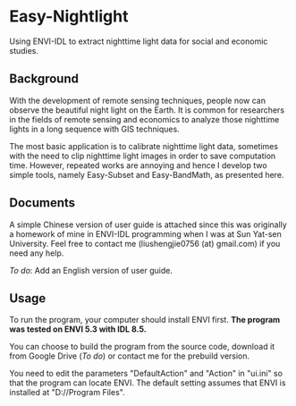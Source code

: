 # Easy-Nightlight
Using ENVI-IDL to extract nighttime light data for social and economic studies.

## Background
With the development of remote sensing techniques, people now can observe the beautiful night light on the Earth. It is common for researchers in the fields of remote sensing and economics to analyze those nighttime lights in a long sequence with GIS techniques. 

The most basic application is to calibrate nighttime light data, sometimes with the need to clip nighttime light images in order to save computation time. However, repeated works are annoying and hence I develop two simple tools, namely Easy-Subset and Easy-BandMath, as presented here.

## Documents
A simple Chinese version of user guide is attached since this was originally a homework of mine in ENVI-IDL programming when I was at Sun Yat-sen University. Feel free to contact me (liushengjie0756 (at) gmail.com) if you need any help.

*To do*: Add an English version of user guide.

## Usage
To run the program, your computer should install ENVI first. **The program was tested on ENVI 5.3 with IDL 8.5.** 

You can choose to build the program from the source code, download it from Google Drive (*To do*) or contact me for the prebuild version. 

You need to edit the parameters "DefaultAction" and "Action" in "ui.ini" so that the program can locate ENVI. The default setting assumes that ENVI is installed at "D://Program Files".

